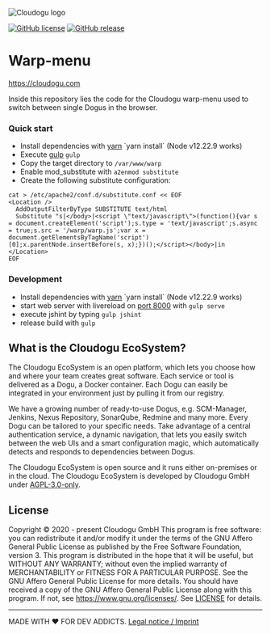![Cloudogu logo](https://cloudogu.com/images/logo.png)

[![GitHub license](https://img.shields.io/github/license/cloudogu/warp-menu.svg)](https://github.com/cloudogu/warp-menu/blob/develop/LICENSE)
[![GitHub release](https://img.shields.io/github/release/cloudogu/warp-menu.svg)](https://github.com/cloudogu/warp-menu/releases)

# Warp-menu
https://cloudogu.com

Inside this repository lies the code for the Cloudogu warp-menu used to switch between single Dogus in the browser.

### Quick start
* Install dependencies with [yarn]([https://www.npmjs.com/](https://yarnpkg.com/)) `yarn install` (Node v12.22.9 works)
* Execute [gulp](http://gulpjs.com/) `gulp`
* Copy the target directory to `/var/www/warp`
* Enable mod_substitute with `a2enmod substitute`
* Create the following substitute configuration:
```
cat > /etc/apache2/conf.d/substitute.conf << EOF
<Location />
  AddOutputFilterByType SUBSTITUTE text/html
  Substitute "s|</body>|<script \"text/javascript\">(function(){var s = document.createElement('script');s.type = 'text/javascript';s.async = true;s.src = '/warp/warp.js';var x = document.getElementsByTagName('script')[0];x.parentNode.insertBefore(s, x);})();</script></body>|in
</Location>
EOF
```

### Development
* Install dependencies with [yarn]([https://www.npmjs.com/](https://yarnpkg.com/)) `yarn install` (Node v12.22.9 works)
* start web server with livereload on [port 8000](http://localhost:8000) with `gulp serve` 
* execute jshint by typing `gulp jshint`
* release build with `gulp`

## What is the Cloudogu EcoSystem?
The Cloudogu EcoSystem is an open platform, which lets you choose how and where your team creates great software. Each service or tool is delivered as a Dogu, a Docker container. Each Dogu can easily be integrated in your environment just by pulling it from our registry.

We have a growing number of ready-to-use Dogus, e.g. SCM-Manager, Jenkins, Nexus Repository, SonarQube, Redmine and many more. Every Dogu can be tailored to your specific needs. Take advantage of a central authentication service, a dynamic navigation, that lets you easily switch between the web UIs and a smart configuration magic, which automatically detects and responds to dependencies between Dogus.

The Cloudogu EcoSystem is open source and it runs either on-premises or in the cloud. The Cloudogu EcoSystem is developed by Cloudogu GmbH under [AGPL-3.0-only](https://spdx.org/licenses/AGPL-3.0-only.html).

## License
Copyright © 2020 - present Cloudogu GmbH
This program is free software: you can redistribute it and/or modify it under the terms of the GNU Affero General Public License as published by the Free Software Foundation, version 3.
This program is distributed in the hope that it will be useful, but WITHOUT ANY WARRANTY; without even the implied warranty of MERCHANTABILITY or FITNESS FOR A PARTICULAR PURPOSE. See the GNU Affero General Public License for more details.
You should have received a copy of the GNU Affero General Public License along with this program. If not, see https://www.gnu.org/licenses/.
See [LICENSE](LICENSE) for details.


---
MADE WITH :heart:&nbsp;FOR DEV ADDICTS. [Legal notice / Imprint](https://cloudogu.com/en/imprint/?mtm_campaign=ecosystem&mtm_kwd=imprint&mtm_source=github&mtm_medium=link)

